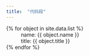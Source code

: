 ```yaml
---
title:  "代码段"
---
```


<dl>
{% for object in site.data.list %}
  <dd>name: {{ object.name }}</dd>
  <dd>title: {{ object.title }}</dd>
{% endfor %}
</dl>